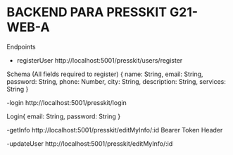 # BACKEND PARA PRESSKIT G21-WEB-A

Endpoints

- registerUser
http://localhost:5001/presskit/users/register

Schema (All fields required to register) {
name: String,
email: String,
password: String,
phone: Number,
city: String,
description: String,
services: String
}


-login
http://localhost:5001/presskit/login

Login{
email: String,
password: String
}

-getInfo
http://localhost:5001/presskit/editMyInfo/:id
Bearer Token Header

-updateUser
http://localhost:5001/presskit/editMyInfo/:id
